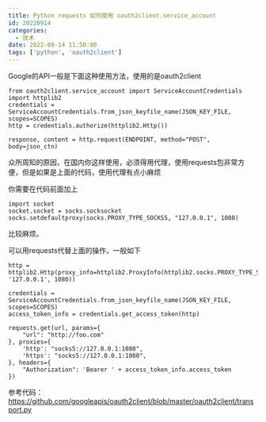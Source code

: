 ```yaml
---
title: Python requests 如何使用 oauth2client.service_account
id: 20220914
categories:
  - 技术
date: 2022-09-14 11:50:00
tags: ['python', 'oauth2client']
---
```


Google的API一般是下面这种使用方法，使用的是oauth2client

```
from oauth2client.service_account import ServiceAccountCredentials
import httplib2
credentials = ServiceAccountCredentials.from_json_keyfile_name(JSON_KEY_FILE, scopes=SCOPES)
http = credentials.authorize(httplib2.Http())

response, content = http.request(ENDPOINT, method="POST", body=json_ctn)
```

众所周知的原因，在国内你这样使用，必须得用代理，使用requests包非常方便，但是如果是上面的代码，使用代理有点小麻烦

你需要在代码前面加上

```
import socket
socket.socket = socks.socksocket
socks.setdefaultproxy(socks.PROXY_TYPE_SOCKS5, "127.0.0.1", 1080)
```

比较麻烦。


可以用requests代替上面的操作，一般如下

```
http = httplib2.Http(proxy_info=httplib2.ProxyInfo(httplib2.socks.PROXY_TYPE_SOCKS5, '127.0.0.1', 1080))

credentials = ServiceAccountCredentials.from_json_keyfile_name(JSON_KEY_FILE, scopes=SCOPES)
access_token_info = credentials.get_access_token(http)

requests.get(url, params={
    "url": "http://foo.com"
}, proxies={
    'http': "socks5://127.0.0.1:1080",
    'https': "socks5://127.0.0.1:1080",
}, headers={
    "Authorization": 'Bearer ' + access_token_info.access_token
})
```

参考代码： https://github.com/googleapis/oauth2client/blob/master/oauth2client/transport.py